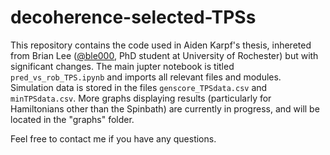 # decoherence-selected-TPSs
This repository contains the code used in Aiden Karpf's thesis, inhereted from Brian Lee ([@ble000](https://github.com/blee000), PhD student at University of Rochester) but with significant changes. The main jupter notebook is titled ```pred_vs_rob_TPS.ipynb``` and imports all relevant files and modules. Simulation data is stored in the files ```genscore_TPSdata.csv``` and ```minTPSdata.csv```. More graphs displaying results (particularly for Hamiltonians other than the Spinbath) are currently in progress, and will be located in the "graphs" folder.

Feel free to contact me if you have any questions.

